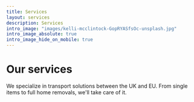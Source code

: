 ```yaml
---
title: Services
layout: services
description: Services
intro_image: "images/kelli-mcclintock-GopRYASfsOc-unsplash.jpg"
intro_image_absolute: true
intro_image_hide_on_mobile: true
---
```


# Our services

We specialize in transport solutions between the UK and EU. From single items to full home removals, we'll take care of it.

